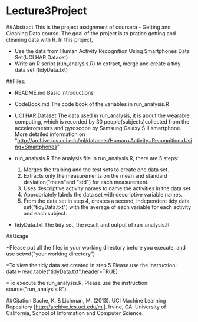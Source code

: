 Lecture3Project
===============

##Abstract
This is the project assignment of coursera - Getting and Cleaning Data course.
The goal of the project is to pratice getting and cleaning data with R.
In this project, 
* Use the data from Human Activity Recognition Using Smartphones Data Set(UCI HAR Dataset) 
* Write an R script (run_analysis.R) to extract, merge and create a tidy data set (tidyData.txt)


##Files:

 * README.md
   Basic introductions

 * CodeBook.md
   The code book of the variables in run_analysis.R

 * UCI HAR Dataset
   The data used in run_analysis,
   it is about the wearable computing, which is recorded by 30 people(subjects)collected from the accelerometers and gyroscope by Samsung Galaxy S II smartphone.
   More detailed information on "http://archive.ics.uci.edu/ml/datasets/Human+Activity+Recognition+Using+Smartphones"  

 * run_analysis.R
   The analysis file
   In run_analysis.R, there are 5 steps:    
   1. Merges the training and the test sets to create one data set.
   2. Extracts only the measurements on the mean and standard deviation("mean"and "std") for each measurement. 
   3. Uses descriptive activity names to name the activities in the data set
   4. Appropriately labels the data set with descriptive variable names. 
   5. From the data set in step 4, creates a second, independent tidy data set("tidyData.txt") with the average of each variable for each activity and each subject. 

 * tidyData.txt
   The tidy set, the result and output of run_analysis.R 
     


##Usage 

*Please put all the files in your working directory before you execute,
 and use setwd("your working directory")

*To view the tidy data set created in step 5 
 Please use the instruction: data<-read.table("tidyData.txt",header=TRUE) 

*To execute the run_analysis.R,
 Please use the instruction: source("run_analysis.R")

##Citation
Bache, K. & Lichman, M. (2013). UCI Machine Learning Repository [http://archive.ics.uci.edu/ml]. Irvine, CA: University of California, School of Information and Computer Science.




